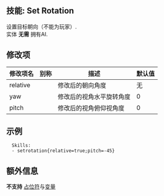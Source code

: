技能: Set Rotation
--------------------------

设置目标朝向（不能为玩家）.  
实体 **无需** 拥有AI.

修改项
----------

| 修改项名 | 别称    | 描述                                                                                                    | 默认值 |
|-----------|------------|----------------------------------------------------------------------------------------------------------------|---------------|
| relative  |         | 修改后的朝向角度 | 无  |
| yaw       |         | 修改后的视角水平旋转角度                                      | 0             |
| pitch     |         | 修改后的视角俯仰视角度                                    | 0             |

示例
--------

      Skills:
      - setrotation{relative=true;pitch=-45}

额外信息
-------

**不支持** [占位符](/技能/占位符)与[变量](/技能/变量)